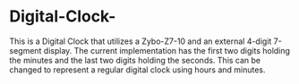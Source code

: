 # Digital-Clock-
This is a Digital Clock that utilizes a Zybo-Z7-10 and an external 4-digit 7-segment display. The current implementation has the first two digits holding the minutes
and the last two digits holding the seconds. This can be changed to represent a regular digital clock using hours and minutes.


